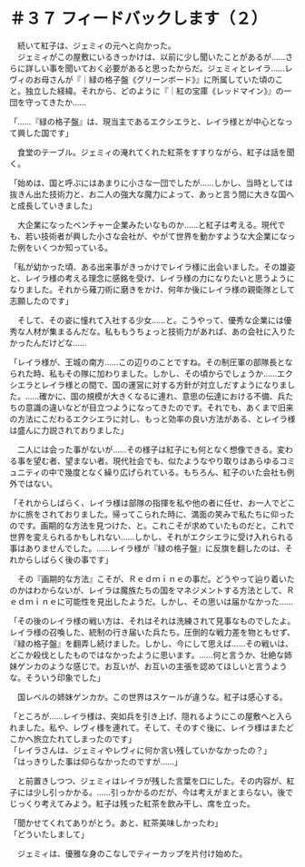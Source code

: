 # ＃３７ フィードバックします（２）

　続いて紅子は、ジェミィの元へと向かった。  
　ジェミィがこの屋敷にいるきっかけは、以前に少し聞いたことがあるが……さらに詳しい事を聞いておく必要があると思ったからだ。ジェミィとレイラ……レヴィのお母さんが『｜緑の格子盤《グリーンボード》』に所属していた頃のこと。独立した経緯。それから、どのように『｜紅の宝庫《レッドマイン》』の一団を守ってきたか……

「……『緑の格子盤』は、現当主であるエクシエラと、レイラ様とが中心となって興した国です」

　食堂のテーブル。ジェミィの淹れてくれた紅茶をすすりながら、紅子は話を聞く。

「始めは、国と呼ぶにはあまりに小さな一団でしたが……しかし、当時としては抜きん出た技術力と、お二人の強大な魔力によって、あっと言う間に大きな国へと成長していきました」

　大企業になったベンチャー企業みたいなものか……と紅子は考える。現代でも、若い技術者が興した小さな会社が、やがて世界を動かすような大企業になった例をいくつか知っている。

「私が幼かった頃、ある出来事がきっかけでレイラ様に出会いました。その雄姿と、レイラ様の考える理念に感銘を受け、レイラ様の力になりたいと思うようになりました。それから薙刀術に磨きをかけ、何年か後にレイラ様の親衛隊として志願したのです」

　そして、その姿に憧れて入社する少女……と。こうやって、優秀な企業には優秀な人材が集まるんだな。私ももうちょっと技術力があれば、あの会社に入りたかったんだけどな……

「レイラ様が、王城の南方……この辺りのことですね。その制圧軍の部隊長となられた時、私もその隊に加わりました。しかし、その頃からでしょうか……エクシエラとレイラ様との間で、国の運営に対する方針が対立しだすようになりました。……確かに、国の規模が大きくなるに連れ、意思の伝達における不備、兵たちの意識の違いなどが目立つようになってきたのです。それでも、あくまで旧来の方法にこだわるエクシエラに対し、もっと効率の良い方法がある、とレイラ様は盛んに力説されておりました」

　二人には会った事がないが……その様子は紅子にも何となく想像できる。変わる事を望む者、望まない者。現代社会でも、似たようなやり取りはあらゆるコミュニティの中で幾度となく繰り広げられている。もちろん、紅子のいた会社も例外ではない。

「それからしばらく、レイラ様は部隊の指揮を私や他の者に任せ、お一人でどこかに旅をされておりました。帰ってこられた時に、満面の笑みで私たちに仰ったのです。画期的な方法を見つけた、と。これこそが求めていたものだと。これで世界を変えられるかもしれない……しかし、それがエクシエラに受け入れられる事はありませんでした。……レイラ様が『緑の格子盤』に反旗を翻したのは、それからしばらく後の事です」

　その『画期的な方法』こそが、Ｒｅｄｍｉｎｅの事だ。どうやって辿り着いたのかはわからないが、レイラは魔族たちの国をマネジメントする方法として、Ｒｅｄｍｉｎｅに可能性を見出したようだ。しかし、その思いは届かなかった……

「その後のレイラ様の戦い方は、それはそれは洗練されて見事なものでしたよ。レイラ様の召喚した、統制の行き届いた兵たち。圧倒的な戦力差を物ともせず、『緑の格子盤』を翻弄し続けました。しかし、今にして思えば……その戦いは、どこか殺伐としたものではなかったように思います。……何と言うか、壮絶な姉妹ゲンカのような感じで。お互いが、お互いの主張を認めてほしいと言うような。そういう印象でした」

　国レベルの姉妹ゲンカか。この世界はスケールが違うな。紅子は感心する。

「ところが……レイラ様は、突如兵を引き上げ、隠れるようにこの屋敷へと入られました。私や、レヴィ様を連れて。そして、そのすぐ後に、レイラ様はまたどこかへ旅立たれてしまったのです」  
「レイラさんは、ジェミィやレヴィに何か言い残していかなかったの？」  
「はっきりした事は仰らなかったのですが……」

　と前置きしつつ、ジェミィはレイラが残した言葉を口にした。その内容が、紅子には少し引っかかる。……引っかかるのだが、今は考えがまとまらない。後でじっくり考えてみよう。紅子は残った紅茶を飲み干し、席を立った。

「聞かせてくれてありがとう。あと、紅茶美味しかったわ」  
「どういたしまして」

　ジェミィは、優雅な身のこなしでティーカップを片付け始めた。
